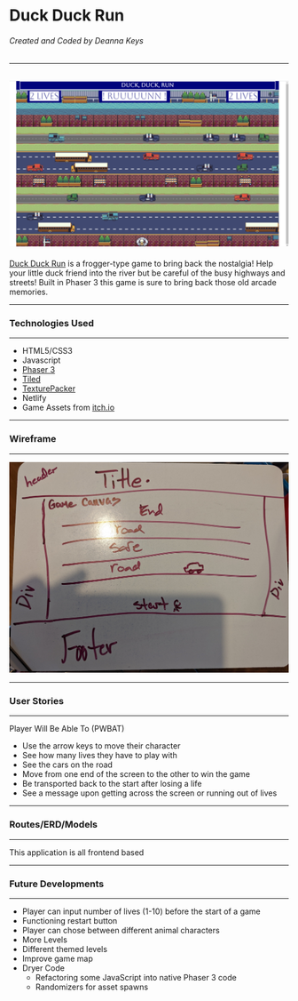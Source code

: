 # Duck Duck Run

###### Created and Coded by Deanna Keys
---

![](/assets/ReadMe%20Assets/runducksshot.png)
---

[Duck Duck Run](https://duckduckrun.netlify.app/) is a frogger-type game to bring back the nostalgia! Help your little duck friend into the river but be careful of the busy highways and streets! Built in Phaser 3 this game is sure to bring back those old arcade memories.

***

### Technologies Used

***

- HTML5/CSS3
- Javascript
- [Phaser 3](https://phaser.io/)
- [Tiled](https://www.mapeditor.org/) 
- [TexturePacker](https://www.codeandweb.com/texturepacker)
- Netlify
- Game Assets from [itch.io](https://itch.io/game-assets)

***

### Wireframe

***

![Wireframe](/assets/ReadMe%20Assets/PXL_20220817_210045595_2.jpg)

***

### User Stories

***
Player Will Be Able To (PWBAT)

- Use the arrow keys to move their character
- See how many lives they have to play with
- See the cars on the road
- Move from one end of the screen to the other to win the game
- Be transported back to the start after losing a life
- See a message upon getting across the screen or running out of lives


***

### Routes/ERD/Models

***

This application is all frontend based

*** 

### Future Developments

***

- Player can input number of lives (1-10) before the start of a game
- Functioning restart button
- Player can chose between different animal characters
- More Levels
- Different themed levels
- Improve game map
- Dryer Code
    - Refactoring some JavaScript into native Phaser 3 code
    - Randomizers for asset spawns